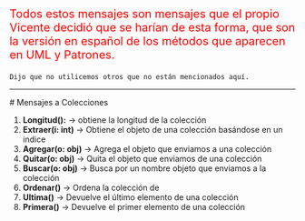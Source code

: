 
<p style="color: red; font-size: 20px">
	Todos estos mensajes son mensajes que el propio Vicente decidió que se harían de esta forma, que son la versión en español de los métodos que aparecen en UML y Patrones.

	Dijo que no utilicemos otros que no están mencionados aquí.
</p>

<hr>
# Mensajes a Colecciones

1. **Longitud():** -> obtiene la longitud de la colección
2. **Extraer(i: int)** -> Obtiene el objeto de una colección basándose en un indice
3. **Agregar(o: obj)** -> Agrega el objeto que enviamos a una colección
4. **Quitar(o: obj)** -> Quita el objeto que enviamos de una colección
5. **Buscar(o: obj)** -> Busca por un nombre objeto que enviamos a la colección
6. **Ordenar()** -> Ordena la colección de 
7. **Ultima()** -> Devuelve el último elemento de una colección
8. **Primera()** -> Devuelve el primer elemento de una colección